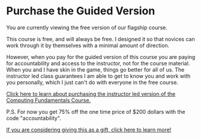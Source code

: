 # Purchase the Guided Version
<p> You are currently viewing the free version of our flagship course. </p>

<p> This course is free, and will always be free. I designed it so that novices can work through it by themselves with a minimal amount of direction.  </p>

<p> However, when you pay for the guided version of this course you are paying for accountability and access to the instructor, not for the course material. When you and I have skin in the game, things go better for all of us. The instructor led class guarantees I am able to get to know you and work with you personally, which I just can't do with everyone in the free course. </p>

<p> <a href="https://academy.hoppersroppers.org/enrol/index.php?id=12"> Click here to learn about purchasing the instructor led version of the Computing Fundamentals Course. </a> <p>

<p> P.S. For now you get 75% off the one time price of $200 dollars with the code "accountability". </p>

<p> <a href="https://www.hoppersroppers.org/gift"> If you are considering giving this as a gift, click here to learn more! </a> <p>